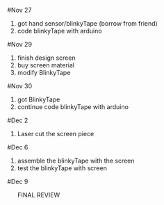 

#Nov 27 
<ol>
  <li>got hand sensor/blinkyTape (borrow from friend)</li>
  <li>code blinkyTape with arduino</li>
</ol>
#Nov 29
<ol>
  <li>finish design screen</li>
  <li>buy screen material</li>
  <li>modify BlinkyTape</li>
</ol>
#Nov 30
<ol>
  <li>got BlinkyTape</li>
  <li>continue code blinkyTape with arduino</li>
</ol>

#Dec 2
<ol>
  <li>Laser cut the screen piece</li>
 </ol>
 
#Dec 6
 <ol>
  <li>assemble the blinkyTape with the screen</li>
  <li>test the blinkyTape with screen</li>
</ol>

#Dec 9
<ol>
 FINAL REVIEW
</ol>
